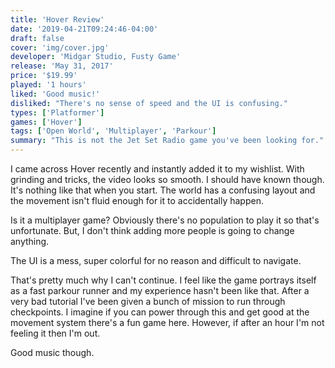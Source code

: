 ```yaml
---
title: 'Hover Review'
date: '2019-04-21T09:24:46-04:00'
draft: false
cover: 'img/cover.jpg'
developer: 'Midgar Studio, Fusty Game'
release: 'May 31, 2017'
price: '$19.99'
played: '1 hours'
liked: 'Good music!'
disliked: "There's no sense of speed and the UI is confusing."
types: ['Platformer']
games: ['Hover']
tags: ['Open World', 'Multiplayer', 'Parkour']
summary: "This is not the Jet Set Radio game you've been looking for."
---
```


I came across Hover recently and instantly added it to my wishlist. With grinding and tricks, the video looks so smooth. I should have known though. It's nothing like that when you start. The world has a confusing layout and the movement isn't fluid enough for it to accidentally happen.

Is it a multiplayer game? Obviously there's no population to play it so that's unfortunate. But, I don't think adding more people is going to change anything.

The UI is a mess, super colorful for no reason and difficult to navigate.

That's pretty much why I can't continue. I feel like the game portrays itself as a fast parkour runner and my experience hasn't been like that. After a very bad tutorial I've been given a bunch of mission to run through checkpoints. I imagine if you can power through this and get good at the movement system there's a fun game here. However, if after an hour I'm not feeling it then I'm out.

Good music though.
